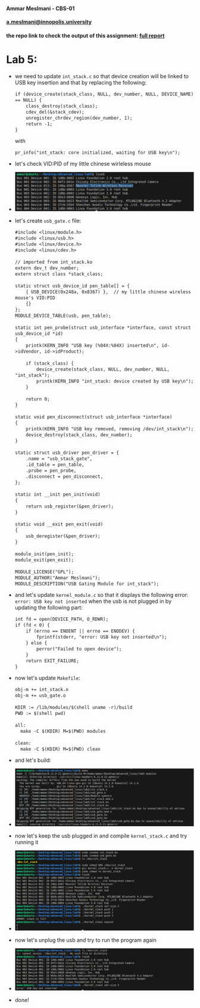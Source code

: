 #### Ammar Meslmani - CBS-01

#### a.meslmani@innopolis.university

#### the repo link to check the output of this assignment: [full report](https://github.com/spaghetti-cod3r/advanced_linux/tree/main/lab5)

# Lab 5:

- we need to update `int_stack.c` so that device creation will be linked to USB key insertion and that by replacing the following:

  ```
  if (device_create(stack_class, NULL, dev_number, NULL, DEVICE_NAME) == NULL) {
      class_destroy(stack_class);
      cdev_del(&stack_cdev);
      unregister_chrdev_region(dev_number, 1);
      return -1;
  }
  ```
  with

  ```
  pr_info("int_stack: core initialized, waiting for USB key\n");
  ```
- let's check VID:PID of my little chinese wirleless mouse
- ![img](assets/image1.png)
- let's create `usb_gate.c` file:

  ```
  #include <linux/module.h>
  #include <linux/usb.h>
  #include <linux/device.h>
  #include <linux/cdev.h>

  // imported from int_stack.ko
  extern dev_t dev_number;
  extern struct class *stack_class;

  static struct usb_device_id pen_table[] = {
      { USB_DEVICE(0x248a, 0x8367) },  // my little chinese wireless mouse's VID:PID
      {}
  };
  MODULE_DEVICE_TABLE(usb, pen_table);

  static int pen_probe(struct usb_interface *interface, const struct usb_device_id *id)
  {
      printk(KERN_INFO "USB key (%04X:%04X) inserted\n", id->idVendor, id->idProduct);

      if (stack_class) {
          device_create(stack_class, NULL, dev_number, NULL, "int_stack");
          printk(KERN_INFO "int_stack: device created by USB key\n");
      }

      return 0;
  }

  static void pen_disconnect(struct usb_interface *interface)
  {
      printk(KERN_INFO "USB key removed, removing /dev/int_stack\n");
      device_destroy(stack_class, dev_number);
  }

  static struct usb_driver pen_driver = {
      .name = "usb_stack_gate",
      .id_table = pen_table,
      .probe = pen_probe,
      .disconnect = pen_disconnect,
  };

  static int __init pen_init(void)
  {
      return usb_register(&pen_driver);
  }

  static void __exit pen_exit(void)
  {
      usb_deregister(&pen_driver);
  }

  module_init(pen_init);
  module_exit(pen_exit);

  MODULE_LICENSE("GPL");
  MODULE_AUTHOR("Ammar Meslmani");
  MODULE_DESCRIPTION("USB Gating Module for int_stack");
  ```
- and let's update `kernel_module.c` so that it displays the following error: `error: USB key not inserted` when the usb is not plugged in by updating the following part:

  ```
  int fd = open(DEVICE_PATH, O_RDWR);
  if (fd < 0) {
      if (errno == ENOENT || errno == ENODEV) {
          fprintf(stderr, "error: USB key not inserted\n");
      } else {
          perror("Failed to open device");
      }
      return EXIT_FAILURE;
  }
  ```
- now let's update `Makefile`:

  ```
  obj-m += int_stack.o
  obj-m += usb_gate.o

  KDIR := /lib/modules/$(shell uname -r)/build
  PWD := $(shell pwd)

  all:
  	make -C $(KDIR) M=$(PWD) modules

  clean:
  	make -C $(KDIR) M=$(PWD) clean
  ```
- and let's build:
- ![img](assets/image2.png)
- now let's keep the usb plugged in and compile `kernel_stack.c` and try running it
- ![img](assets/image3.png)
- now let's unplug the usb and try to run the program again
- ![img](assets/image4.png)
- done!
